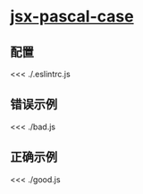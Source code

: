 # [jsx-pascal-case](https://github.com/jsx-eslint/eslint-plugin-react/blob/master/docs/rules/jsx-pascal-case.md)

## 配置

<<< ./.eslintrc.js

## 错误示例

<<< ./bad.js

## 正确示例

<<< ./good.js
